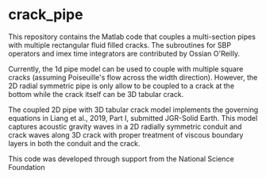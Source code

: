 # crack_pipe
This repository contains the Matlab code that couples a multi-section pipes with multiple rectangular fluid filled cracks. The subroutines for SBP operators and imex time integrators are contributed by Ossian O'Reilly.

Currently, the 1d pipe model can be used to couple with multiple square cracks (assuming Poiseuille's flow across the width direction). However, the 2D radial symmetric pipe is only allow to be coupled to a crack at the bottom while the crack itself can be 3D tabular crack.

The coupled 2D pipe with 3D tabular crack model implements the governing equations in Liang et al., 2019, Part I, submitted JGR-Solid Earth. This model captures acoustic gravity waves in a 2D radially symmetric conduit and crack waves along 3D crack with proper treatment of viscous boundary layers in both the conduit and the crack.

This code was developed through support from the National Science Foundation
